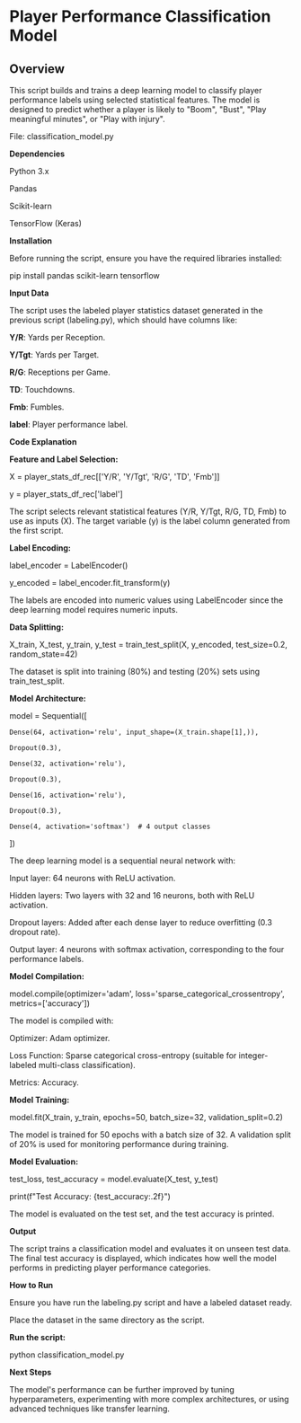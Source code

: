 # Player Performance Classification Model

## Overview

This script builds and trains a deep learning model to classify player performance labels using selected statistical features. The model is designed to predict whether a player is likely to "Boom", "Bust", "Play meaningful minutes", or "Play with injury".

File: classification_model.py

**Dependencies**

Python 3.x

Pandas

Scikit-learn

TensorFlow (Keras)

**Installation**

Before running the script, ensure you have the required libraries installed:

pip install pandas scikit-learn tensorflow

**Input Data**

The script uses the labeled player statistics dataset generated in the previous script (labeling.py), which should have columns like:

**Y/R**: Yards per Reception.

**Y/Tgt**: Yards per Target.

**R/G**: Receptions per Game.

**TD**: Touchdowns.

**Fmb**: Fumbles.

**label**: Player performance label.

**Code Explanation**

**Feature and Label Selection:**

X = player_stats_df_rec[['Y/R', 'Y/Tgt', 'R/G', 'TD', 'Fmb']]

y = player_stats_df_rec['label']

The script selects relevant statistical features (Y/R, Y/Tgt, R/G, TD, Fmb) to use as inputs (X). The target variable (y) is the label column generated from the first script.


**Label Encoding:**

label_encoder = LabelEncoder()

y_encoded = label_encoder.fit_transform(y)

The labels are encoded into numeric values using LabelEncoder since the deep learning model requires numeric inputs.


**Data Splitting:**

X_train, X_test, y_train, y_test = train_test_split(X, y_encoded, test_size=0.2, random_state=42)

The dataset is split into training (80%) and testing (20%) sets using train_test_split.

**Model Architecture:**

model = Sequential([

    Dense(64, activation='relu', input_shape=(X_train.shape[1],)),
    
    Dropout(0.3),
    
    Dense(32, activation='relu'),
    
    Dropout(0.3),
    
    Dense(16, activation='relu'),
    
    Dropout(0.3),
    
    Dense(4, activation='softmax')  # 4 output classes
    
])

The deep learning model is a sequential neural network with:

Input layer: 64 neurons with ReLU activation.

Hidden layers: Two layers with 32 and 16 neurons, both with ReLU activation.

Dropout layers: Added after each dense layer to reduce overfitting (0.3 dropout rate).

Output layer: 4 neurons with softmax activation, corresponding to the four performance labels.

**Model Compilation:**

model.compile(optimizer='adam', loss='sparse_categorical_crossentropy', metrics=['accuracy'])

The model is compiled with:

Optimizer: Adam optimizer.

Loss Function: Sparse categorical cross-entropy (suitable for integer-labeled multi-class classification).

Metrics: Accuracy.

**Model Training:**

model.fit(X_train, y_train, epochs=50, batch_size=32, validation_split=0.2)

The model is trained for 50 epochs with a batch size of 32. A validation split of 20% is used for monitoring performance during training.

**Model Evaluation:**

test_loss, test_accuracy = model.evaluate(X_test, y_test)

print(f"Test Accuracy: {test_accuracy:.2f}")

The model is evaluated on the test set, and the test accuracy is printed.

**Output**

The script trains a classification model and evaluates it on unseen test data. The final test accuracy is displayed, which indicates how well the model performs in predicting player performance categories.

**How to Run**

Ensure you have run the labeling.py script and have a labeled dataset ready.

Place the dataset in the same directory as the script.

**Run the script:**

python classification_model.py

**Next Steps**

The model's performance can be further improved by tuning hyperparameters, experimenting with more complex architectures, or using advanced techniques like transfer learning.
